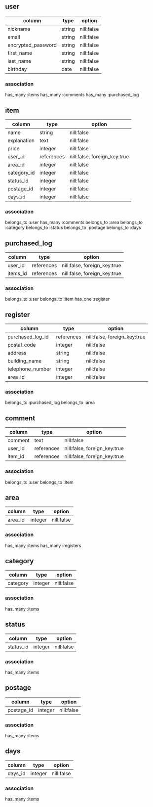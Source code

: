 ## user

| column                  | type                  | option                        |
|-------------------------|-----------------------|-------------------------------|
| nickname                | string                | nill:false                    |
| email                   | string                | nill:false                    |
| encrypted_password      | string                | nill:false                    |
| first_name              | string                | nill:false                    |
| last_name               | string                | nill:false                    |
| birthday                | date                  | nill:false                    |

### association
has_many :items
has_many :comments
has_many :purchased_log

## item
| column                  | type                  | option                        |
|-------------------------|-----------------------|-------------------------------|
| name                    | string                | nill:false                    |
| explanation             | text                  | nill:false                    |
| price                   | integer               | nill:false                    |
| user_id                 | references            | nill:false, foreign_key:true  |
| area_id                 | integer               | nill:false                    |
| category_id             | integer               | nill:false                    |
| status_id               | integer               | nill:false                    |
| postage_id              | integer               | nill:false                    |
| days_id                 | integer               | nill:false                    |

### association
belongs_to :user
has_many :comments
belongs_to :area
belongs_to :category
belongs_to :status
belongs_to :postage
belongs_to :days

## purchased_log

| column                  | type                  | option                        |
|-------------------------|-----------------------|-------------------------------|
| user_id                 | references            | nill:false, foreign_key:true  |
| items_id                | references            | nill:false, foreign_key:true  |

### association
belongs_to :user
belongs_to :item
has_one :register

## register

| column                  | type                  | option                        |
|-------------------------|-----------------------|-------------------------------|
| purchased_log_id        | references            | nill:false, foreign_key:true  |
| postal_code             | integer               | nill:false                    |
| address                 | string                | nill:false                    |
| building_name           | string                | nill:false                    |
| telephone_number        | integer               | nill:false                    |
| area_id                 | integer               | nill:false                    |

### association
belongs_to :purchased_log
belongs_to :area

## comment

| column                  | type                  | option                        |
|-------------------------|-----------------------|-------------------------------|
| comment                 | text                  | nill:false                    |
| user_id                 | references            | nill:false, foreign_key:true  |
| item_id                 | references            | nill:false, foreign_key:true  |

### association
belongs_to :user
belongs_to :item

## area
| column                  | type                  | option                        |
|-------------------------|-----------------------|-------------------------------|
| area_id                 | integer               | nill:false                    |

### association
has_many :items
has_many :registers

## category
| column                  | type                  | option                        |
|-------------------------|-----------------------|-------------------------------|
| category                | integer               | nill:false                    |

### association
has_many :items

## status
| column                  | type                  | option                        |
|-------------------------|-----------------------|-------------------------------|
| status_id               | integer               | nill:false                    |

### association
has_many :items

## postage
| column                  | type                  | option                        |
|-------------------------|-----------------------|-------------------------------|
| postage_id              | integer               | nill:false                    |

### association
has_many :items

## days
| column                  | type                  | option                        |
|-------------------------|-----------------------|-------------------------------|
| days_id                 | integer               | nill:false                    |

### association
has_many :items